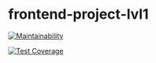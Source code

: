 # frontend-project-lvl1
[![Maintainability](https://api.codeclimate.com/v1/badges/a99a88d28ad37a79dbf6/maintainability)](https://codeclimate.com/github/codeclimate/codeclimate/maintainability)

[![Test Coverage](https://api.codeclimate.com/v1/badges/724feb1a895996add9d4/test_coverage)](https://codeclimate.com/github/Barrierok/frontend-project-lvl1/test_coverage)
